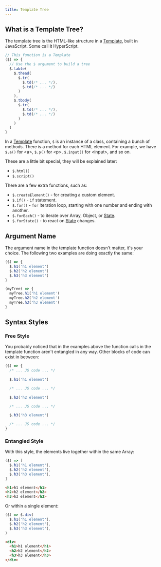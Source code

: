 ```yaml
---
title: Template Tree
---
```


## What is a Template Tree?

The template tree is the HTML-like structure in a [Template](./what-are-templates.md),
built in JavaScript. Some call it HyperScript.

```js
// This function is a Template
($) => {
  // Use the $ argument to build a tree
  $.table(
    $.thead(
      $.tr(
        $.td(/* ... */),
        $.td(/* ... */)
      )
    ),
    $.tbody(
      $.tr(
        $.td(/* ... */),
        $.td(/* ... */)
      )
    )
  )
}
```
In a [Template](./what-are-templates.md) function, `$` is an instance of a class, containing a bunch
of methods. There is a method for each HTML element. For example, we have `$.a()`
for \<a\>, `$.p()` for \<p\>, `$.input()` for \<input\>, and so on.

These are a little bit special, they will be explained later:

- `$.html()`
- `$.script()`

There are a few extra functions, such as:

- `$.createElement()` - for creating a custom element.
- `$.if()` - `if` statement.
- `$.for()` - `for` iteration loop, starting with one number and ending with another.
- `$.forEach()` - to iterate over Array, Object, or [State](../reactivity/states).
- `$.forState()` - to react on [State](../reactivity/states) changes.

## Argument Name

The argument name in the template function doesn't matter, it's your choice. The following
two examples are doing exactly the same:

```js
($) => {
  $.h1('h1 element')
  $.h2('h2 element')
  $.h3('h3 element')
}
```
```js
(myTree) => {
  myTree.h1('h1 element')
  myTree.h2('h2 element')
  myTree.h3('h3 element')
}
```

## Syntax Styles

### Free Style

You probably noticed that in the examples above the function calls in the template function aren't
entangled in any way. Other blocks of code can exist in between:

```js
($) => {
  /* ... JS code ... */
  
  $.h1('h1 element')

  /* ... JS code ... */
  
  $.h2('h2 element')

  /* ... JS code ... */
  
  $.h3('h3 element')

  /* ... JS code ... */
}
```

### Entangled Style

With this style, the elements live together within the same Array:

```js
($) => [
  $.h1('h1 element'),
  $.h2('h2 element'),
  $.h3('h3 element'),
]
```
```html
<h1>h1 element</h1>
<h2>h2 element</h2>
<h3>h3 element</h3>
```

Or within a single element:

```js
($) => $.div(
  $.h1('h1 element'),
  $.h2('h2 element'),
  $.h3('h3 element'),
)
```
```html
<div>
  <h1>h1 element</h1>
  <h2>h2 element</h2>
  <h3>h3 element</h3>
</div>
```
